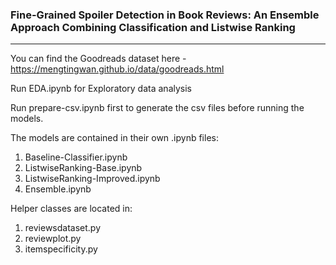 ### Fine-Grained Spoiler Detection in Book Reviews: An Ensemble Approach Combining Classification and Listwise Ranking
---

You can find the Goodreads dataset here - https://mengtingwan.github.io/data/goodreads.html

Run EDA.ipynb for Exploratory data analysis

Run prepare-csv.ipynb first to generate the csv files before running the models.
 
The models are contained in their own .ipynb files:
1. Baseline-Classifier.ipynb
2. ListwiseRanking-Base.ipynb
3. ListwiseRanking-Improved.ipynb
4. Ensemble.ipynb

Helper classes are located in:
1. reviewsdataset.py
2. reviewplot.py
3. itemspecificity.py